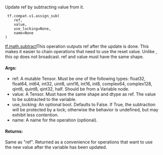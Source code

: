 Update ref by subtracting value from it.

```
 tf.compat.v1.assign_sub(
    ref,
    value,
    use_locking=None,
    name=None
)
```
[tf.math.subtract](https://tensorflow.google.cn/api_docs/python/tf/math/subtract)This operation outputs ref after the update is done. This makes it easier to chain operations that need to use the reset value. Unlike , this op does not broadcast. ref and value must have the same shape.

#### Args:
- ref: A mutable Tensor. Must be one of the following types: float32, float64, int64, int32, uint8, uint16, int16, int8, complex64, complex128, qint8, quint8, qint32, half. Should be from a Variable node.
- value: A Tensor. Must have the same shape and dtype as ref. The value to be subtracted to the variable.
- use_locking: An optional bool. Defaults to False. If True, the subtraction will be protected by a lock; otherwise the behavior is undefined, but may exhibit less contention.
- name: A name for the operation (optional).
#### Returns:
Same as "ref". Returned as a convenience for operations that want to use the new value after the variable has been updated.
